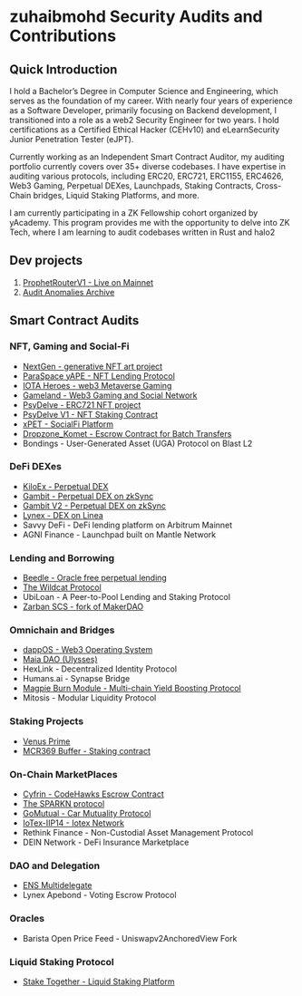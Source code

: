 # zuhaibmohd Security Audits and Contributions

## Quick Introduction

I hold a Bachelor’s Degree in Computer Science and Engineering, which serves as the foundation of my career. With nearly four years of experience as a Software Developer, primarily focusing on Backend development, I transitioned into a role as a web2 Security Engineer for two years. I hold certifications as a Certified Ethical Hacker (CEHv10) and eLearnSecurity Junior Penetration Tester (eJPT).

Currently working as an Independent Smart Contract Auditor, my auditing portfolio currently covers over
35+ diverse codebases. I have expertise in auditing various protocols, including ERC20, ERC721, ERC1155, ERC4626, Web3
Gaming, Perpetual DEXes, Launchpads, Staking Contracts, Cross-Chain bridges, Liquid Staking Platforms, and more.

I am currently participating in a ZK Fellowship cohort organized by yAcademy. This program provides me with the
opportunity to delve into ZK Tech, where I am learning to audit codebases written in Rust and halo2

## Dev projects

1. [ProphetRouterV1 - Live on Mainnet](https://etherscan.io/address/0x6a153cdf5cc58f47c17d6a6b0187c25c86d1acfd)
2. [Audit Anomalies Archive](https://github.com/zzzuhaibmohd/AuditAnomaliesArchive)

## Smart Contract Audits


### NFT, Gaming and Social-Fi
- [NextGen - generative NFT art project](https://code4rena.com/reports/2023-10-nextgen)
- [ParaSpace yAPE - NFT Lending Protocol](https://github.com/Secure3Audit/Secure3Academy/blob/main/audit_reports/ParaSpaceYAPE/ParaSpaceYAPE_final_Secure3_Audit_Report.pdf)
- [IOTA Heroes - web3 Metaverse Gaming](https://www.auditone.io/audit-report/iotaheroes)
- [Gameland - Web3 Gaming and Social Network](https://github.com/Secure3Audit/Secure3Academy/blob/main/audit_reports/Gameland/Gameland_final_Secure3_Audit_Report.pdf)
- [PsyDelve - ERC721 NFT project](https://github.com/zzzuhaibmohd/audits/blob/main/audit%20reports/Psydelve_NFT_Audit_Report.pdf)
- [PsyDelve V1 - NFT Staking Contract](https://github.com/zzzuhaibmohd/audits/blob/main/audit%20reports/Psydelve_StakingV1_Audit_Report.pdf)
- [xPET - SocialFi Platform](https://github.com/Secure3Audit/Secure3Academy/blob/main/audit_reports/xPET/xPET_final_Secure3_Audit_Report.pdf)
- [Dropzone_Komet - Escrow Contract for Batch Transfers](https://github.com/UNSNARL/audit-reports/blob/main/Dropzone_Komet_Security_Assessment.pdf)
- Bondings - User-Generated Asset (UGA) Protocol on Blast L2

### DeFi DEXes
- [KiloEx - Perpetual DEX](https://github.com/Secure3Audit/Secure3Academy/blob/main/audit_reports/KiloEx/KiloEx_final_Secure3_Audit_Report.pdf)
- [Gambit - Perpetual DEX on zkSync](https://github.com/Secure3Audit/Secure3Academy/blob/main/audit_reports/Gambit/Gambit_final_Secure3_Audit_Report.pdf)
- [Gambit V2 - Perpetual DEX on zkSync](https://github.com/Secure3Audit/Secure3Academy/blob/main/audit_reports/Gambit/Gambit_final_Secure3_Audit_Report.pdf)
- [Lynex - DEX on Linea](https://github.com/Secure3Audit/Secure3Academy/blob/main/audit_reports/Lynex/Lynex_final_Secure3_Audit_Report.pdf)
- Savvy DeFi - DeFi lending platform on Arbitrum Mainnet
- AGNI Finance - Launchpad built on Mantle Network

### Lending and Borrowing
- [Beedle - Oracle free perpetual lending](https://www.codehawks.com/report/clkbo1fa20009jr08nyyf9wbx)
- [The Wildcat Protocol](https://code4rena.com/reports/2023-10-wildcat)
- UbiLoan - A Peer-to-Pool Lending and Staking Protocol
- [Zarban SCS - fork of MakerDAO](https://www.auditone.io/audit-report/zarban)


### Omnichain and Bridges 
- [dappOS - Web3 Operating System](https://github.com/Secure3Audit/Secure3Academy/blob/main/audit_reports/dappOS/DapposP2_final_Secure3_Audit_Report.pdf)
- [Maia DAO (Ulysses)](https://code4rena.com/reports/2023-09-maia)
- HexLink - Decentralized Identity Protocol
- Humans.ai - Synapse Bridge
- [Magpie Burn Module - Multi-chain Yield Boosting Protocol](https://github.com/Secure3Audit/Secure3Academy/blob/main/audit_reports/MagpieBurn/MagpieBurn_final_Secure3_Audit_Report.pdf)
- Mitosis - Modular Liquidity Protocol

### Staking Projects
- [Venus Prime](https://code4rena.com/reports/2023-09-venus)
- [MCR369 Buffer - Staking contract](https://github.com/zzzuhaibmohd/audits/blob/main/audit%20reports/MCR369_Buffet_Audit_Report.pdf)

### On-Chain MarketPlaces
- [Cyfrin - CodeHawks Escrow Contract](https://www.codehawks.com/report/cljyfxlc40003jq082s0wemya)
- [The SPARKN protocol](https://www.codehawks.com/report/cllcnja1h0001lc08z7w0orxx)
- [GoMutual - Car Mutuality Protocol](https://github.com/Secure3Audit/Secure3Academy/blob/main/audit_reports/GoMutual/GoMutual_final_Secure3_Audit_Report.pdf
)
- [IoTex-IIP14 - Iotex Network](https://github.com/Secure3Audit/Secure3Academy/blob/main/audit_reports/IoTex-IIP14/IoTex_final_Secure3_Audit_Report.pdf)
- Rethink Finance - Non-Custodial Asset Management Protocol
- DEIN Network - DeFi Insurance Marketplace

### DAO and Delegation
- [ENS Multidelegate](https://code4rena.com/reports/2023-10-ens)
- Lynex Apebond - Voting Escrow Protocol

### Oracles
- Barista Open Price Feed - Uniswapv2AnchoredView Fork

### Liquid Staking Protocol
- [Stake Together - Liquid Staking Platform](https://github.com/sensesecurity/reporter/blob/main/output/StakeTogether_20231130160542.md) 

